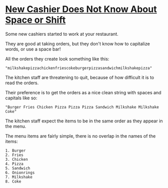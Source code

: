 # [New Cashier Does Not Know About Space or Shift](https://www.codewars.com/kata/new-cashier-does-not-know-about-space-or-shift "https://www.codewars.com/kata/5d23d89906f92a00267bb83d")

Some new cashiers started to work at your restaurant.

They are good at taking orders, but they don't know how to capitalize words, or use a space bar!

All the orders they create look something like this:

`"milkshakepizzachickenfriescokeburgerpizzasandwichmilkshakepizza"`

The kitchen staff are threatening to quit, because of how difficult it is to read the orders.

Their preference is to get the orders as a nice clean string with spaces and capitals like so:

`"Burger Fries Chicken Pizza Pizza Pizza Sandwich Milkshake Milkshake Coke"`

The kitchen staff expect the items to be in the same order as they appear in the menu.

The menu items are fairly simple, there is no overlap in the names of the items:

```
1. Burger
2. Fries
3. Chicken
4. Pizza
5. Sandwich
6. Onionrings
7. Milkshake
8. Coke
```
